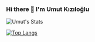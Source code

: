 ### Hi there 👋 I'm Umut Kızıloğlu

![Umut's Stats](https://github-readme-stats.vercel.app/api?username=UmutKDev&show_icons=true&theme=radical)

[![Top Langs](https://github-readme-stats.vercel.app/api/top-langs/?username=UmutKDev&theme=radical)](https://github.com/UmutKDev)

